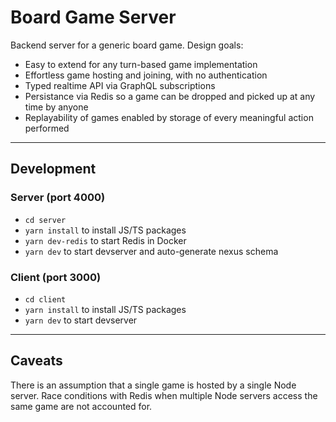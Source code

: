 # Board Game Server

Backend server for a generic board game. Design goals:

- Easy to extend for any turn-based game implementation
- Effortless game hosting and joining, with no authentication
- Typed realtime API via GraphQL subscriptions
- Persistance via Redis so a game can be dropped and picked up at any time by anyone
- Replayability of games enabled by storage of every meaningful action performed

---

## Development

### Server (port 4000)

- `cd server`
- `yarn install` to install JS/TS packages
- `yarn dev-redis` to start Redis in Docker
- `yarn dev` to start devserver and auto-generate nexus schema

### Client (port 3000)

- `cd client`
- `yarn install` to install JS/TS packages
- `yarn dev` to start devserver

---

## Caveats

There is an assumption that a single game is hosted by a single Node server. Race conditions with Redis when multiple Node servers access the same game are not accounted for.
